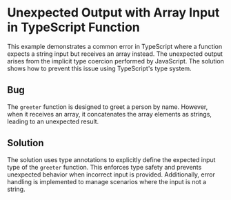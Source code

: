 # Unexpected Output with Array Input in TypeScript Function

This example demonstrates a common error in TypeScript where a function expects a string input but receives an array instead.  The unexpected output arises from the implicit type coercion performed by JavaScript.  The solution shows how to prevent this issue using TypeScript's type system.

## Bug

The `greeter` function is designed to greet a person by name. However, when it receives an array, it concatenates the array elements as strings, leading to an unexpected result.

## Solution

The solution uses type annotations to explicitly define the expected input type of the `greeter` function.  This enforces type safety and prevents unexpected behavior when incorrect input is provided.  Additionally, error handling is implemented to manage scenarios where the input is not a string.